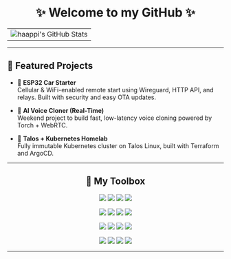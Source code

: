 <h1 align="center">✨ Welcome to my GitHub ✨</h1>

<table>
  <tr>
    <td align="center">
      <img src="https://github-readme-stats.vercel.app/api?username=haappi&show_icons=true&theme=buefy&hide_border=true&hide_title=true" alt="haappi's GitHub Stats" />
    </td>
  </tr>
</table>

<hr/>

## 🔧 Featured Projects

- 🚗 **ESP32 Car Starter**  
  Cellular & WiFi-enabled remote start using Wireguard, HTTP API, and relays. Built with security and easy OTA updates.

- 🧠 **AI Voice Cloner (Real-Time)**  
  Weekend project to build fast, low-latency voice cloning powered by Torch + WebRTC.

- 🧰 **Talos + Kubernetes Homelab**  
  Fully immutable Kubernetes cluster on Talos Linux, built with Terraform and ArgoCD.


<hr/>

<h2 align="center">🧰 My Toolbox</h2>

<p align="center">
  <img src="https://img.shields.io/badge/Java-ec775c?style=for-the-badge&logo=openjdk&logoColor=white" />
  <img src="https://img.shields.io/badge/Kotlin-8d74c1?style=for-the-badge&logo=kotlin&logoColor=white" />
  <img src="https://img.shields.io/badge/Python-407dac?style=for-the-badge&logo=python&logoColor=white" />
  <img src="https://img.shields.io/badge/TypeScript-007ACC?style=for-the-badge&logo=typescript&logoColor=white" />
</p>

<p align="center">
  <img src="https://img.shields.io/badge/MongoDB-4ea94b?style=for-the-badge&logo=mongodb&logoColor=white" />
  <img src="https://img.shields.io/badge/PostgreSQL-3f5f7f?style=for-the-badge&logo=postgresql&logoColor=white" />
  <img src="https://img.shields.io/badge/SQLite-6c7ea4?style=for-the-badge&logo=sqlite&logoColor=white" />
  <img src="https://img.shields.io/badge/Redis-dd0031?style=for-the-badge&logo=redis&logoColor=white" />
</p>

<p align="center">
  <img src="https://img.shields.io/badge/TailwindCSS-38b2ac?style=for-the-badge&logo=tailwind-css&logoColor=white" />
  <img src="https://img.shields.io/badge/Docker-2396ED?style=for-the-badge&logo=docker&logoColor=white" />
  <img src="https://img.shields.io/badge/Kubernetes-326ce5?style=for-the-badge&logo=kubernetes&logoColor=white" />
  <img src="https://img.shields.io/badge/GitHub%20Actions-2088FF?style=for-the-badge&logo=github-actions&logoColor=white" />
</p>

<p align="center">
  <img src="https://img.shields.io/badge/AWS-232f3e?style=for-the-badge&logo=amazonwebservices&logoColor=white" />
  <img src="https://img.shields.io/badge/Terraform-5c4ee5?style=for-the-badge&logo=terraform&logoColor=white" />
  <img src="https://img.shields.io/badge/Ansible-ee0000?style=for-the-badge&logo=ansible&logoColor=white" />
  <img src="https://img.shields.io/badge/Git-f05032?style=for-the-badge&logo=git&logoColor=white" />
</p>

<hr/>
